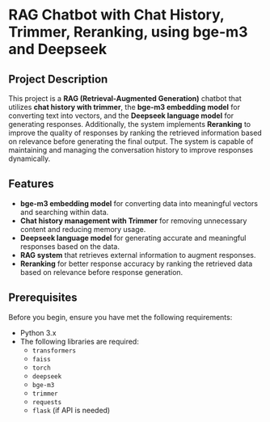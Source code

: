 # RAG Chatbot with Chat History, Trimmer, Reranking, using **bge-m3** and **Deepseek**

## Project Description

This project is a **RAG (Retrieval-Augmented Generation)** chatbot that utilizes **chat history with trimmer**, the **bge-m3 embedding model** for converting text into vectors, and the **Deepseek language model** for generating responses. Additionally, the system implements **Reranking** to improve the quality of responses by ranking the retrieved information based on relevance before generating the final output. The system is capable of maintaining and managing the conversation history to improve responses dynamically.

## Features

- **bge-m3 embedding model** for converting data into meaningful vectors and searching within data.
- **Chat history management with Trimmer** for removing unnecessary content and reducing memory usage.
- **Deepseek language model** for generating accurate and meaningful responses based on the data.
- **RAG system** that retrieves external information to augment responses.
- **Reranking** for better response accuracy by ranking the retrieved data based on relevance before response generation.

## Prerequisites

Before you begin, ensure you have met the following requirements:

- Python 3.x
- The following libraries are required:
  - `transformers`
  - `faiss`
  - `torch`
  - `deepseek`
  - `bge-m3`
  - `trimmer`
  - `requests`
  - `flask` (if API is needed)


